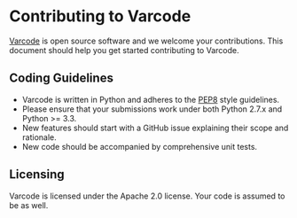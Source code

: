 Contributing to Varcode
==========================

[Varcode](http://www.github.com/hammerlab/varcode) is open source software and
we welcome your contributions. This document should help you get started
contributing to Varcode.


Coding Guidelines
-----------------
* Varcode is written in Python and adheres to the [PEP8](https://www.python.org/dev/peps/pep-0008/)
style guidelines.
* Please ensure that your submissions work under both Python 2.7.x and Python >= 3.3.
* New features should start with a GitHub issue explaining their scope and rationale.
* New code should be accompanied by comprehensive unit tests.

Licensing
---------
Varcode is licensed under the Apache 2.0 license. Your code is assumed to be as well.